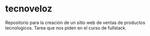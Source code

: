 # tecnoveloz
Repositorio para la creación de un sitio web de ventas de productos tecnologicos. Tarea que nos piden en el curso de fullstack.
